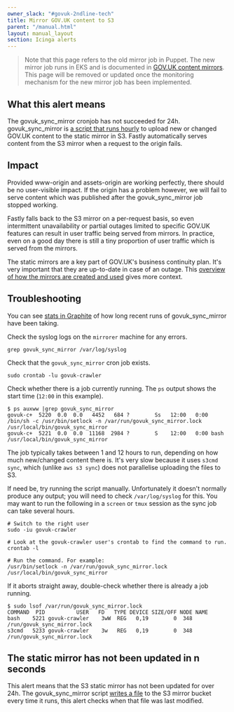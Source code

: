```yaml
---
owner_slack: "#govuk-2ndline-tech"
title: Mirror GOV.UK content to S3
parent: "/manual.html"
layout: manual_layout
section: Icinga alerts
---
```


> Note that this page refers to the old mirror job in Puppet. The new mirror job runs in EKS and is documented in [GOV.UK content mirrors](/manual/fall-back-to-mirror.html). This page will be removed or updated once the monitoring mechanism for the new mirror job has been implemented.

## What this alert means

The govuk_sync_mirror cronjob has not succeeded for 24h. govuk_sync_mirror is [a script that runs hourly](https://github.com/alphagov/govuk-puppet/blob/1364bfbb023cd475fac37b99ca812a2ff985ce77/modules/govuk_crawler/manifests/init.pp#L223-L230) to upload new or changed GOV.UK content to the static mirror in S3. Fastly automatically serves content from the S3 mirror when a request to the origin fails.

## Impact

Provided www-origin and assets-origin are working perfectly, there should be no user-visible impact. If the origin has a problem however, we will fail to serve content which was published after the govuk_sync_mirror job stopped working.

Fastly falls back to the S3 mirror on a per-request basis, so even intermittent unavailability or partial outages limited to specific GOV.UK features can result in user traffic being served from mirrors. In practice, even on a good day there is still a tiny proportion of user traffic which is served from the mirrors.

The static mirrors are a key part of GOV.UK's business continuity plan. It's very important that they are up-to-date in case of an outage. This [overview of how the mirrors are created and used](/manual/fall-back-to-mirror.html) gives more context.

## Troubleshooting

You can see [stats in Graphite](https://graphite.production.govuk.digital/dashboard/mirror_sync) of how long recent runs of govuk_sync_mirror have been taking.

Check the syslog logs on the `mirrorer` machine for any errors.

```
grep govuk_sync_mirror /var/log/syslog
```

Check that the `govuk_sync_mirror` cron job exists.

```
sudo crontab -lu govuk-crawler
```

Check whether there is a job currently running. The `ps` output shows the start time (`12:00` in this example).

```
$ ps auxww |grep govuk_sync_mirror
govuk-c+  5220  0.0  0.0   4452   684 ?        Ss   12:00   0:00 /bin/sh -c /usr/bin/setlock -n /var/run/govuk_sync_mirror.lock /usr/local/bin/govuk_sync_mirror
govuk-c+  5221  0.0  0.0  11168  2984 ?        S    12:00   0:00 bash /usr/local/bin/govuk_sync_mirror
```

The job typically takes between 1 and 12 hours to run, depending on how much new/changed content there is. It's very slow because it uses `s3cmd sync`, which (unlike `aws s3 sync`) does not parallelise uploading the files to S3.

If need be, try running the script manually. Unfortunately it doesn't normally produce any output; you will need to check `/var/log/syslog` for this. You may want to run the following in a `screen` or `tmux` session as the sync job can take several hours.

```
# Switch to the right user
sudo -iu govuk-crawler

# Look at the govuk-crawler user's crontab to find the command to run.
crontab -l

# Run the command. For example:
/usr/bin/setlock -n /var/run/govuk_sync_mirror.lock /usr/local/bin/govuk_sync_mirror
```

If it aborts straight away, double-check whether there is already a job running.

```
$ sudo lsof /var/run/govuk_sync_mirror.lock
COMMAND  PID          USER   FD   TYPE DEVICE SIZE/OFF NODE NAME
bash    5221 govuk-crawler    3wW  REG   0,19        0  348 /run/govuk_sync_mirror.lock
s3cmd   5233 govuk-crawler    3w   REG   0,19        0  348 /run/govuk_sync_mirror.lock
```

## The static mirror has not been updated in n seconds

This alert means that the S3 static mirror has not been updated for over 24h. The govuk_sync_mirror script [writes a file](https://github.com/alphagov/govuk-puppet/blob/fffb8bbde66a0af7f18a75b837ae3090f95488e0/modules/govuk_crawler/templates/govuk_sync_mirror.erb#L44) to the S3 mirror bucket every time it runs, this alert checks when that file was last modified.
